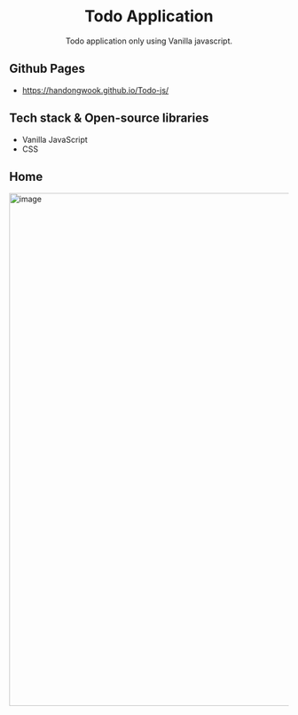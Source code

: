 <h1 align="center">Todo Application</h1>

<p align="center">  
Todo application only using Vanilla javascript.
</p>

## Github Pages
- https://handongwook.github.io/Todo-js/

## Tech stack & Open-source libraries
- Vanilla JavaScript
- CSS

## Home
<img width="1294" height="925" alt="image" src="https://github.com/user-attachments/assets/9cd11720-e631-444f-8a1d-ac09b3d7eb9c" />
